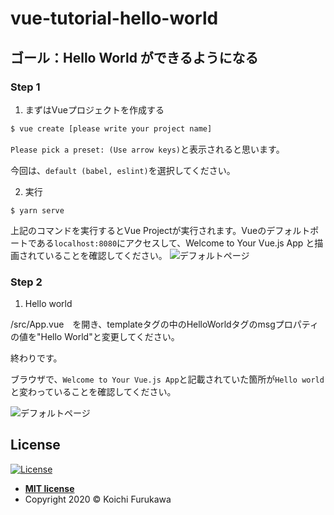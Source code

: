 # vue-tutorial-hello-world

## ゴール：Hello World ができるようになる
### Step 1
1. まずはVueプロジェクトを作成する
```bash
$ vue create [please write your project name]
```
`Please pick a preset: (Use arrow keys)`と表示されると思います。 

今回は、`default (babel, eslint)`を選択してください。

2. 実行
```
$ yarn serve
```
上記のコマンドを実行するとVue Projectが実行されます。Vueのデフォルトポートである`localhost:8080`にアクセスして、Welcome to Your Vue.js App と描画されていることを確認してください。
![デフォルトページ](https://github.com/kooooichi24/vue-tutorial-hello-world/blob/photo/1.png)

### Step 2
1. Hello world

/src/App.vue　を開き、templateタグの中のHelloWorldタグのmsgプロパティの値を"Hello World"と変更してください。

終わりです。

ブラウザで、`Welcome to Your Vue.js App`と記載されていた箇所が`Hello world`と変わっていることを確認してください。

![デフォルトページ](https://github.com/kooooichi24/vue-tutorial-hello-world/blob/photo/2.png)


## License

[![License](http://img.shields.io/:license-mit-blue.svg?style=flat-square)](http://badges.mit-license.org)

- **[MIT license](http://opensource.org/licenses/mit-license.php)**
- Copyright 2020 © Koichi Furukawa